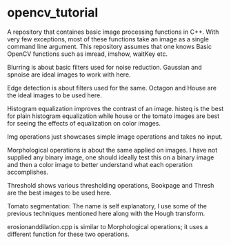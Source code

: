 # opencv_tutorial
A repository that containes basic image processing functions in C++.
With very few exceptions, most of these functions take an image as a single command line argument.
This repository assumes that one knows Basic OpenCV functions such as imread, imshow, waitKey etc.

Blurring is about basic filters used for noise reduction. Gaussian and spnoise are ideal images to work with here.

Edge detection is about filters used for the same. Octagon and House are the ideal images to be used here.

Histogram equalization improves the contrast of an image. histeq is the best for plain histogram equalization while house or the tomato images are best for seeing the effects of equalization on color images.

Img operations just showcases simple image operations and takes no input.

Morphological operations is about the same applied on images. I have not supplied any binary image, one should ideally  test this on a binary image and then a color image to better understand what each operation accomplishes.

Threshold shows various thresholding operations, Bookpage and Thresh are the best images to be used here.

Tomato segmentation: The name is self explanatory, I use some of the previous techniques mentioned here along with the Hough transform.

erosionanddilation.cpp is similar to Morphological operations; it uses a different function for these two operations.

